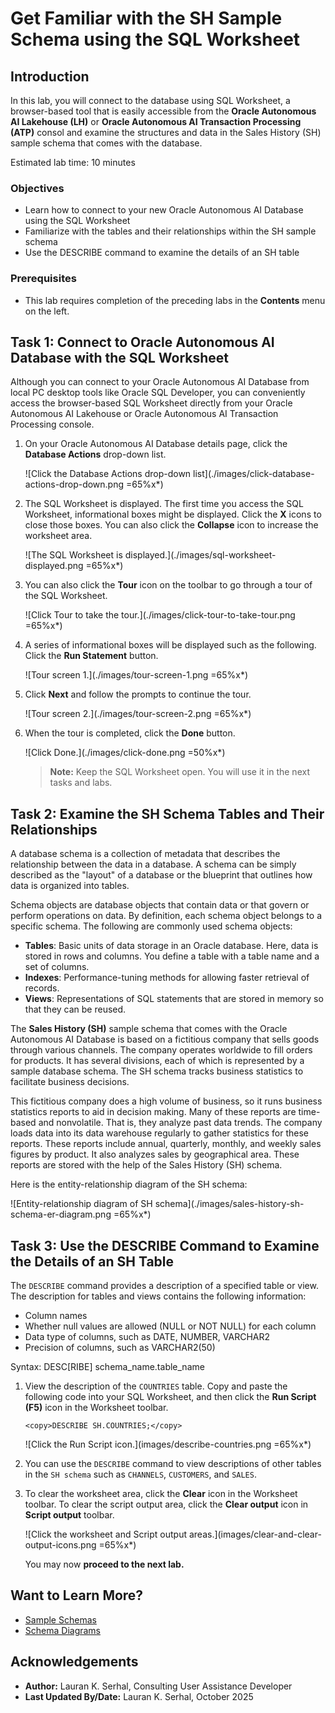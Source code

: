 # Get Familiar with the SH Sample Schema using the SQL Worksheet

## Introduction

In this lab, you will connect to the database using SQL Worksheet, a browser-based tool that is easily accessible from the **Oracle Autonomous AI Lakehouse (LH)** or **Oracle Autonomous AI Transaction Processing (ATP)** consol and examine the structures and data in the Sales History (SH) sample schema that comes with the database.

Estimated lab time: 10 minutes

### Objectives

-   Learn how to connect to your new Oracle Autonomous AI Database using the SQL Worksheet
-   Familiarize with the tables and their relationships within the SH sample schema
-   Use the DESCRIBE command to examine the details of an SH table

### Prerequisites

-   This lab requires completion of the preceding labs in the **Contents** menu on the left. 

## Task 1: Connect to Oracle Autonomous AI Database with the SQL Worksheet

Although you can connect to your Oracle Autonomous AI Database from local PC desktop tools like Oracle SQL Developer, you can conveniently access the browser-based SQL Worksheet directly from your Oracle Autonomous AI Lakehouse or Oracle Autonomous AI Transaction Processing console.

1. On your Oracle Autonomous AI Database details page, click the **Database Actions** drop-down list.

    ![Click the Database Actions drop-down list](./images/click-database-actions-drop-down.png =65%x*)

2. The SQL Worksheet is displayed. The first time you access the SQL Worksheet, informational boxes might be displayed. Click the **X** icons to close those boxes. You can also click the **Collapse** icon to increase the worksheet area.

    ![The SQL Worksheet is displayed.](./images/sql-worksheet-displayed.png =65%x*)

3. You can also click the **Tour** icon on the toolbar to go through a tour of the SQL Worksheet. 

    ![Click Tour to take the tour.](./images/click-tour-to-take-tour.png =65%x*)

4. A series of informational boxes will be displayed such as the following. Click the **Run Statement** button.

    ![Tour screen 1.](./images/tour-screen-1.png =65%x*)

5. Click **Next** and follow the prompts to continue the tour.

    ![Tour screen 2.](./images/tour-screen-2.png =65%x*)

6. When the tour is completed, click the **Done** button. 

    ![Click Done.](./images/click-done.png =50%x*)

    > **Note:** Keep the SQL Worksheet open. You will use it in the next tasks and labs.

## Task 2: Examine the SH Schema Tables and Their Relationships

A database schema is a collection of metadata that describes the relationship between the data in a database. A schema can be simply described as the "layout" of a database or the blueprint that outlines how data is organized into tables.

Schema objects are database objects that contain data or that govern or perform operations on data. By definition, each schema object belongs to a specific schema. The following are commonly used schema objects:
-   **Tables**: Basic units of data storage in an Oracle database. Here, data is stored in rows and columns. You define a table with a table name and a set of columns.
-   **Indexes**: Performance-tuning methods for allowing faster retrieval of records.
-   **Views**: Representations of SQL statements that are stored in memory so that they can be reused.

The **Sales History (SH)** sample schema that comes with the Oracle Autonomous AI Database is based on a fictitious company that sells goods through various channels. The company operates worldwide to fill orders for products. It has several divisions, each of which is represented by a sample database schema. The SH schema tracks business statistics to facilitate business decisions.

This fictitious company does a high volume of business, so it runs business statistics reports to aid in decision making. Many of these reports are time-based and nonvolatile. That is, they analyze past data trends. The company loads data into its data warehouse regularly to gather statistics for these reports. These reports include annual, quarterly, monthly, and weekly sales figures by product. It also analyzes sales by geographical area. These reports are stored with the help of the Sales History (SH) schema.

Here is the entity-relationship diagram of the SH schema:

![Entity-relationship diagram of SH schema](./images/sales-history-sh-schema-er-diagram.png =65%x*)

## Task 3: Use the DESCRIBE Command to Examine the Details of an SH Table

The `DESCRIBE` command provides a description of a specified table or view. The description for tables and views contains the following information:
-   Column names
-   Whether null values are allowed (NULL or NOT NULL) for each column
-   Data type of columns, such as DATE, NUMBER, VARCHAR2
-   Precision of columns, such as VARCHAR2(50)

Syntax: DESC[RIBE] schema\_name.table\_name

1. View the description of the `COUNTRIES` table. Copy and paste the following code into your SQL Worksheet, and then click the **Run Script (F5)** icon in the Worksheet toolbar.

    ```
    <copy>DESCRIBE SH.COUNTRIES;</copy>
    ```

    ![Click the Run Script icon.](images/describe-countries.png =65%x*)

2. You can use the `DESCRIBE` command to view descriptions of other tables in the `SH schema` such as `CHANNELS`, `CUSTOMERS`, and `SALES`.

3. To clear the worksheet area, click the **Clear** icon in the Worksheet toolbar. To clear the script output area, click the **Clear output** icon in **Script output** toolbar.

    ![Click the worksheet and Script output areas.](images/clear-and-clear-output-icons.png =65%x*)

    You may now **proceed to the next lab.**

## Want to Learn More?

* [Sample Schemas](https://docs.oracle.com/en/database/oracle/oracle-database/19/comsc/introduction-to-sample-schemas.html#GUID-844E92D8-A4C8-4522-8AF5-761D4BE99200)
* [Schema Diagrams](https://docs.oracle.com/en/database/oracle/oracle-database/19/comsc/schema-diagrams.html#GUID-D268A4DE-BA8D-428E-B47F-80519DC6EE6E)

## Acknowledgements

- **Author:** Lauran K. Serhal, Consulting User Assistance Developer
- **Last Updated By/Date:** Lauran K. Serhal, October 2025
